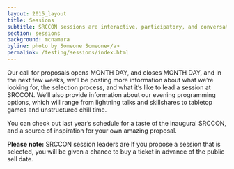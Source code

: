 ```yaml
---
layout: 2015_layout
title: Sessions
subtitle: SRCCON sessions are interactive, participatory, and conversational. Bring your conundrums, questions, and willingness to learn by teaching.
section: sessions
background: mcnamara
byline: photo by Someone Someone</a>
permalink: /testing/sessions/index.html
---
```

Our call for proposals opens MONTH DAY, and closes MONTH DAY, and in the next few weeks, we’ll be posting more information about what we’re looking for, the selection process, and what it’s like to lead a session at SRCCON. We’ll also provide information about our evening programming options, which will range from lightning talks and skillshares to tabletop games and unstructured chill time.

You can check out last year’s schedule for a taste of the inaugural SRCCON, and a source of inspiration for your own amazing proposal.

**Please note:** SRCCON session leaders are If you propose a session that is selected, you will be given a chance to buy a ticket in advance of the public sell date.
